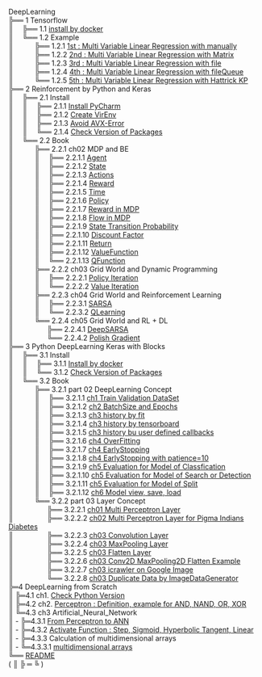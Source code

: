 DeepLearning  
╠══ 1 Tensorflow  
║&ensp;&ensp;&nbsp;╠══ 1.1 [install by docker](01_Local_Tensorflow_Official_Docker/01_Install/01_by_Docker.md)  
║&ensp;&ensp;&nbsp;╚══ 1.2 Example  
║&ensp;&ensp;&ensp;&ensp;&ensp;&ensp;╠══ 1.2.1 [1st : Multi Variable Linear Regression with manually](01_Local_Tensorflow_Official_Docker/02_Workspace/01_1st_Example/01_Multi_Variable_Linear_Regression_with_manually.ipynb)  
║&ensp;&ensp;&ensp;&ensp;&ensp;&ensp;╠══ 1.2.2 [2nd : Multi Variable Linear Regression with Matrix](01_Local_Tensorflow_Official_Docker/02_Workspace/02_2nd_Example/02_Multi_Variable_Linear_Regression_with_Matrix.ipynb)  
║&ensp;&ensp;&ensp;&ensp;&ensp;&ensp;╠══ 1.2.3 [3rd : Multi Variable Linear Regression with file](01_Local_Tensorflow_Official_Docker/02_Workspace/03_3rd_Example/03_Multi_Variable_Linear_Regression_with_file.ipynb)  
║&ensp;&ensp;&ensp;&ensp;&ensp;&ensp;╠══ 1.2.4 [4th : Multi Variable Linear Regression with fileQueue](01_Local_Tensorflow_Official_Docker/02_Workspace/04_4th_Example/04_Multi_Variable_Linear_Regression_with_fileQueue.ipynb)  
║&ensp;&ensp;&ensp;&ensp;&ensp;&ensp;╚══ 1.2.5 [5th : Multi Variable Linear Regression with Hattrick KP](01_Local_Tensorflow_Official_Docker/02_Workspace/05_5th_Example/05_Multi_Variable_Linear_Regression_with_file_Hattrick_KP.ipynb)  
╠══ 2 Reinforcement by Python and Keras  
║&ensp;&ensp;&nbsp;╠══ 2.1 Install  
║&ensp;&ensp;&nbsp;║&ensp;&ensp;&nbsp;╠══ 2.1.1 [Install PyCharm](02_SNU_ReInforcement_Learning/01_Install/01_Install_PyCharm.md)  
║&ensp;&ensp;&nbsp;║&ensp;&ensp;&nbsp;╠══ 2.1.2 [Create VirEnv](02_SNU_ReInforcement_Learning/01_Install/02_Create_VirEnv.md)  
║&ensp;&ensp;&nbsp;║&ensp;&ensp;&nbsp;╠══ 2.1.3 [Avoid AVX-Error](02_SNU_ReInforcement_Learning/01_Install/03_avoid_AVX-Error.md)  
║&ensp;&ensp;&nbsp;║&ensp;&ensp;&nbsp;╚══ 2.1.4 [Check Version of Packages](02_SNU_ReInforcement_Learning/01_Install/04_CheckVersionOfPackage.py)  
║&ensp;&ensp;&nbsp;╚══ 2.2 Book  
║&ensp;&ensp;&ensp;&ensp;&ensp;&ensp;╠══ 2.2.1 ch02 MDP and BE  
║&ensp;&ensp;&ensp;&ensp;&ensp;&ensp;║&ensp;&ensp;&nbsp;╠══ 2.2.1.1 [Agent](02_SNU_ReInforcement_Learning/02_RL_by_Python_and_Keras/02_ch02/01_MDP/01_Agent.md)  
║&ensp;&ensp;&ensp;&ensp;&ensp;&ensp;║&ensp;&ensp;&nbsp;╠══ 2.2.1.2 [State](02_SNU_ReInforcement_Learning/02_RL_by_Python_and_Keras/02_ch02/01_MDP/02_State.md)  
║&ensp;&ensp;&ensp;&ensp;&ensp;&ensp;║&ensp;&ensp;&nbsp;╠══ 2.2.1.3 [Actions](02_SNU_ReInforcement_Learning/02_RL_by_Python_and_Keras/02_ch02/01_MDP/03_Actions.md)  
║&ensp;&ensp;&ensp;&ensp;&ensp;&ensp;║&ensp;&ensp;&nbsp;╠══ 2.2.1.4 [Reward](02_SNU_ReInforcement_Learning/02_RL_by_Python_and_Keras/02_ch02/01_MDP/04_Reward.md)  
║&ensp;&ensp;&ensp;&ensp;&ensp;&ensp;║&ensp;&ensp;&nbsp;╠══ 2.2.1.5 [Time](02_SNU_ReInforcement_Learning/02_RL_by_Python_and_Keras/02_ch02/01_MDP/05_Time.md)  
║&ensp;&ensp;&ensp;&ensp;&ensp;&ensp;║&ensp;&ensp;&nbsp;╠══ 2.2.1.6 [Policy](02_SNU_ReInforcement_Learning/02_RL_by_Python_and_Keras/02_ch02/01_MDP/06_Policy.md)  
║&ensp;&ensp;&ensp;&ensp;&ensp;&ensp;║&ensp;&ensp;&nbsp;╠══ 2.2.1.7 [Reward in MDP](02_SNU_ReInforcement_Learning/02_RL_by_Python_and_Keras/02_ch02/01_MDP/07_Reward_in_MDP.md)  
║&ensp;&ensp;&ensp;&ensp;&ensp;&ensp;║&ensp;&ensp;&nbsp;╠══ 2.2.1.8 [Flow in MDP](02_SNU_ReInforcement_Learning/02_RL_by_Python_and_Keras/02_ch02/01_MDP/08_Flow_in_MDP.png)  
║&ensp;&ensp;&ensp;&ensp;&ensp;&ensp;║&ensp;&ensp;&nbsp;╠══ 2.2.1.9 [State Transition Probability](02_SNU_ReInforcement_Learning/02_RL_by_Python_and_Keras/02_ch02/01_MDP/09_State_Transition_Probability.md)  
║&ensp;&ensp;&ensp;&ensp;&ensp;&ensp;║&ensp;&ensp;&nbsp;╠══ 2.2.1.10 [Discount Factor](02_SNU_ReInforcement_Learning/02_RL_by_Python_and_Keras/02_ch02/01_MDP/10_Discount_Factor.md)  
║&ensp;&ensp;&ensp;&ensp;&ensp;&ensp;║&ensp;&ensp;&nbsp;╠══ 2.2.1.11 [Return](02_SNU_ReInforcement_Learning/02_RL_by_Python_and_Keras/02_ch02/01_MDP/11_Return.md)  
║&ensp;&ensp;&ensp;&ensp;&ensp;&ensp;║&ensp;&ensp;&nbsp;╠══ 2.2.1.12 [ValueFunction](02_SNU_ReInforcement_Learning/02_RL_by_Python_and_Keras/02_ch02/01_MDP/12_ValueFunction.md)  
║&ensp;&ensp;&ensp;&ensp;&ensp;&ensp;║&ensp;&ensp;&nbsp;╚══ 2.2.1.13 [QFunction](02_SNU_ReInforcement_Learning/02_RL_by_Python_and_Keras/02_ch02/01_MDP/13_QFunction.md)  
║&ensp;&ensp;&ensp;&ensp;&ensp;&ensp;╠══ 2.2.2 ch03 Grid World and Dynamic Programming  
║&ensp;&ensp;&ensp;&ensp;&ensp;&ensp;║&ensp;&ensp;&nbsp;╠══ 2.2.2.1 [Policy Iteration](02_SNU_ReInforcement_Learning/02_RL_by_Python_and_Keras/03_ch03/01_grid_world/01_policy_iteration/policy_iteration.py)  
║&ensp;&ensp;&ensp;&ensp;&ensp;&ensp;║&ensp;&ensp;&nbsp;╚══ 2.2.2.2 [Value Iteration](02_SNU_ReInforcement_Learning/02_RL_by_Python_and_Keras/03_ch03/01_grid_world/02_value_iteration/value_iteration.py)  
║&ensp;&ensp;&ensp;&ensp;&ensp;&ensp;╠══ 2.2.3 ch04 Grid World and Reinforcement Learning  
║&ensp;&ensp;&ensp;&ensp;&ensp;&ensp;║&ensp;&ensp;&nbsp;╠══ 2.2.3.1 [SARSA](02_SNU_ReInforcement_Learning/02_RL_by_Python_and_Keras/04_ch04/01_grid_world/01_SARSA/sarsa_agent.py)  
║&ensp;&ensp;&ensp;&ensp;&ensp;&ensp;║&ensp;&ensp;&nbsp;╚══ 2.2.3.2 [QLearning](02_SNU_ReInforcement_Learning/02_RL_by_Python_and_Keras/04_ch04/01_grid_world/02_QLearning/q_learning_agent.py)  
║&ensp;&ensp;&ensp;&ensp;&ensp;&ensp;╚══ 2.2.4 ch05 Grid World and RL + DL  
║&ensp;&ensp;&ensp;&ensp;&ensp;&ensp;&ensp;&ensp;&ensp;&nbsp;╠══ 2.2.4.1 [DeepSARSA](02_SNU_ReInforcement_Learning/02_RL_by_Python_and_Keras/05_ch05/01_grid_world/01_Deep_SARSA/deep_sarsa_agent.py)  
║&ensp;&ensp;&ensp;&ensp;&ensp;&ensp;&ensp;&ensp;&ensp;&nbsp;╚══ 2.2.4.2 [Polish Gradient](02_SNU_ReInforcement_Learning/02_RL_by_Python_and_Keras/05_ch05/01_grid_world/02_Reinforcement_Learning/reinforce_agent.py)  
╠══ 3 Python DeepLearning Keras with Blocks  
║&ensp;&ensp;&nbsp;╠══ 3.1 Install  
║&ensp;&ensp;&nbsp;║&ensp;&ensp;&nbsp;╠══ 3.1.1 [Install by docker](03_InSpace_Keras_Tutorial/01_Install_Keras/01_by_docker.md)  
║&ensp;&ensp;&nbsp;║&ensp;&ensp;&nbsp;╚══ 3.1.2 [Check Version of Packages](03_InSpace_Keras_Tutorial/01_Install_Keras/02_Check_Library_Version.ipynb)  
║&ensp;&ensp;&nbsp;╚══ 3.2 Book  
║&ensp;&ensp;&ensp;&ensp;&ensp;&ensp;╠══ 3.2.1 part 02 DeepLearning Concept  
║&ensp;&ensp;&ensp;&ensp;&ensp;&ensp;║&ensp;&ensp;&nbsp;╠══ 3.2.1.1 [ch1 Train Validation DataSet](03_InSpace_Keras_Tutorial/02/01/01_Train_Validate_Test_Set.ipynb)  
║&ensp;&ensp;&ensp;&ensp;&ensp;&ensp;║&ensp;&ensp;&nbsp;╠══ 3.2.1.2 [ch2 BatchSize and Epochs](03_InSpace_Keras_Tutorial/02/02/01_batch_size_epochs.ipynb)  
║&ensp;&ensp;&ensp;&ensp;&ensp;&ensp;║&ensp;&ensp;&nbsp;╠══ 3.2.1.3 [ch3 history by fit](03_InSpace_Keras_Tutorial/02/03/01_history_by_fit.ipynb)  
║&ensp;&ensp;&ensp;&ensp;&ensp;&ensp;║&ensp;&ensp;&nbsp;╠══ 3.2.1.4 [ch3 history by tensorboard](03_InSpace_Keras_Tutorial/02/03/02_history_by_tensorboard.ipynb)  
║&ensp;&ensp;&ensp;&ensp;&ensp;&ensp;║&ensp;&ensp;&nbsp;╠══ 3.2.1.5 [ch3 history bu user defined callbacks](03_InSpace_Keras_Tutorial/02/03/03_history_by_user_defined_callbacks.ipynb)  
║&ensp;&ensp;&ensp;&ensp;&ensp;&ensp;║&ensp;&ensp;&nbsp;╠══ 3.2.1.6 [ch4 OverFitting](03_InSpace_Keras_Tutorial/02/04/01_overfitting.ipynb)  
║&ensp;&ensp;&ensp;&ensp;&ensp;&ensp;║&ensp;&ensp;&nbsp;╠══ 3.2.1.7 [ch4 EarlyStopping](03_InSpace_Keras_Tutorial/02/04/02_early_stopping.ipynb)  
║&ensp;&ensp;&ensp;&ensp;&ensp;&ensp;║&ensp;&ensp;&nbsp;╠══ 3.2.1.8 [ch4 EarlyStopping with patience=10](03_InSpace_Keras_Tutorial/02/04/03_early_stopping_patience.ipynb)  
║&ensp;&ensp;&ensp;&ensp;&ensp;&ensp;║&ensp;&ensp;&nbsp;╠══ 3.2.1.9 [ch5 Evaluation for Model of Classfication](03_InSpace_Keras_Tutorial/02/05/01_eval_for_classification.ipynb)  
║&ensp;&ensp;&ensp;&ensp;&ensp;&ensp;║&ensp;&ensp;&nbsp;╠══ 3.2.1.10 [ch5 Evaluation for Model of Search or Detection](03_InSpace_Keras_Tutorial/02/05/02_eval_for_search.ipynb)  
║&ensp;&ensp;&ensp;&ensp;&ensp;&ensp;║&ensp;&ensp;&nbsp;╠══ 3.2.1.11 [ch5 Evaluation for Model of Split](03_InSpace_Keras_Tutorial/02/05/03_eval_for_split.ipynb)  
║&ensp;&ensp;&ensp;&ensp;&ensp;&ensp;║&ensp;&ensp;&nbsp;╠══ 3.2.1.12 [ch6 Model view, save, load](03_InSpace_Keras_Tutorial/02/06/01_MNIST.ipynb)  
║&ensp;&ensp;&ensp;&ensp;&ensp;&ensp;╚══ 3.2.2 part 03 Layer Concept  
║&ensp;&ensp;&ensp;&ensp;&ensp;&ensp;&ensp;&ensp;&ensp;&nbsp;╠══ 3.2.2.1 [ch01 Multi Perceptron Layer](03_InSpace_Keras_Tutorial/03/01/01_Neuron_and_Perceptron.ipynb)  
║&ensp;&ensp;&ensp;&ensp;&ensp;&ensp;&ensp;&ensp;&ensp;&nbsp;╠══ 3.2.2.2 [ch02 Multi Perceptron Layer for Pigma Indians Diabetes](03_InSpace_Keras_Tutorial/03/02/01_perceptron-model-for-pigma-indians-diabetes.ipynb)  
║&ensp;&ensp;&ensp;&ensp;&ensp;&ensp;&ensp;&ensp;&ensp;&nbsp;╠══ 3.2.2.3 [ch03 Convolution Layer](03_InSpace_Keras_Tutorial/03/03/01_Convolution_Layer.ipynb)  
║&ensp;&ensp;&ensp;&ensp;&ensp;&ensp;&ensp;&ensp;&ensp;&nbsp;╠══ 3.2.2.4 [ch03 MaxPooling Layer](03_InSpace_Keras_Tutorial/03/03/02_MaxPooling_Layer.ipynb)  
║&ensp;&ensp;&ensp;&ensp;&ensp;&ensp;&ensp;&ensp;&ensp;&nbsp;╠══ 3.2.2.5 [ch03 Flatten Layer](03_InSpace_Keras_Tutorial/03/03/03_Flatten_Layer.ipynb)  
║&ensp;&ensp;&ensp;&ensp;&ensp;&ensp;&ensp;&ensp;&ensp;&nbsp;╠══ 3.2.2.6 [ch03 Conv2D MaxPooling2D Flatten Example](03_InSpace_Keras_Tutorial/03/03/04_Conv2D_MaxPooling2D_Flatten_Example.ipynb)  
║&ensp;&ensp;&ensp;&ensp;&ensp;&ensp;&ensp;&ensp;&ensp;&nbsp;╠══ 3.2.2.7 [ch03 icrawler on Google Image](03_InSpace_Keras_Tutorial/03/03/05_icrawler_on_Google_Image.ipynb)  
║&ensp;&ensp;&ensp;&ensp;&ensp;&ensp;&ensp;&ensp;&ensp;&nbsp;╚══ 3.2.2.8 [ch03 Duplicate Data by ImageDataGenerator](03_InSpace_Keras_Tutorial/03/03/06_Duplicate_with_ImageDataGenerator.ipynb)  
╠═4 DeepLearning from Scratch  
║ ╠═4.1 ch1. [Check Python Version](04_DeepLearning_from_Scratch/1/1.3/python_version.ipynb)  
║ ╠═4.2 ch2. [Perceptron : Definition, example for AND, NAND, OR, XOR](04_DeepLearning_from_Scratch/2/Perceptron.ipynb)  
║ ╚═4.3 ch3 Artificial_Neural_Network  
║ - ╠═4.3.1 [From Perceptron to ANN](04_DeepLearning_from_Scratch/3/3.1/01_from_Perceptron_to_Artificial_Neural_Network.ipynb)  
║ - ╠═4.3.2 [Activate Function : Step, Sigmoid, Hyperbolic Tangent, Linear](04_DeepLearning_from_Scratch/3/2/01_activate_function.ipynb)  
║ - ╠═4.3.3 Calculation of multidimensional arrays  
║ - ╚═4.3.3.1 [multidimensional arrays](04_DeepLearning_from_Scratch/3/3/01_multidimensional_arrays.ipynb)  
╚══ [README](README.md)  
( ║ ╠ ═ ╚ )  

